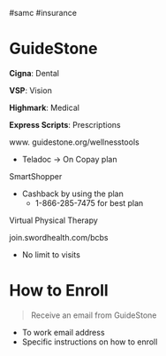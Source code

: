 #samc #insurance
# GuideStone

**Cigna**: Dental

**VSP**: Vision

**Highmark**: Medical

**Express Scripts**: Prescriptions

www. guidestone.org/wellnesstools 

- Teladoc -> On Copay plan

SmartShopper

- Cashback by using the plan
	- 1-866-285-7475 for best plan

Virtual Physical Therapy

join.swordhealth.com/bcbs

- No limit to visits

# How to Enroll

> Receive an email from GuideStone

- To work email address
- Specific instructions on how to enroll

